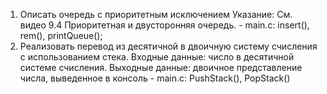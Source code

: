 1. Описать очередь с приоритетным исключением
Указание: См. видео 9.4 Приоритетная и двусторонняя очередь. - main.c: insert(), rem(), printQueue();
2. Реализовать перевод из десятичной в двоичную систему счисления с использованием стека. Входные данные: число в десятичной системе счисления. Выходные данные: двоичное представление числа, выведенное в консоль - main.c: PushStack(), PopStack()
